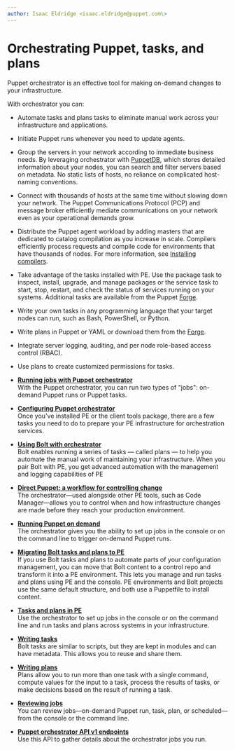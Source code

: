 ```yaml
---
author: Isaac Eldridge <isaac.eldridge@puppet.com\>
---
```


# Orchestrating Puppet, tasks, and plans

Puppet orchestrator is an effective tool for making on-demand changes to your infrastructure.

With orchestrator you can:

-   Automate tasks and plans tasks to eliminate manual work across your infrastructure and applications.
-   Initiate Puppet runs whenever you need to update agents.

-   Group the servers in your network according to immediate business needs. By leveraging orchestrator with [PuppetDB](https://puppet.com/docs/puppetdb/latest/index.html), which stores detailed information about your nodes, you can search and filter servers based on metadata. No static lists of hosts, no reliance on complicated host-naming conventions.

-   Connect with thousands of hosts at the same time without slowing down your network. The Puppet Communications Protocol \(PCP\) and message broker efficiently mediate communications on your network even as your operational demands grow.

-   Distribute the Puppet agent workload by adding masters that are dedicated to catalog compilation as you increase in scale. Compilers efficiently process requests and compile code for environments that have thousands of nodes. For more information, see [Installing compilers](installing_compilers.md).

-   Take advantage of the tasks installed with PE. Use the package task to inspect, install, upgrade, and manage packages or the service task to start, stop, restart, and check the status of services running on your systems. Additional tasks are available from the Puppet [Forge](https://forge.puppet.com/).

-   Write your own tasks in any programming language that your target nodes can run, such as Bash, PowerShell, or Python.

-   Write plans in Puppet or YAML or download them from the [Forge](https://forge.puppet.com/).
-   Integrate server logging, auditing, and per node role-based access control \(RBAC\).

-   Use plans to create customized permissions for tasks.

-   **[Running jobs with Puppet orchestrator](running_jobs_with_puppet_orchestrator_overview.md#)**  
With the Puppet orchestrator, you can run two types of "jobs": on-demand Puppet runs or Puppet tasks.
-   **[Configuring Puppet orchestrator](configuring_puppet_orchestrator.md#)**  
Once you've installed PE or the client tools package, there are a few tasks you need to do to prepare your PE infrastructure for orchestration services.
-   **[Using Bolt with orchestrator](bolt_configure_orchestrator.md)**  
 Bolt enables running a series of tasks — called plans — to help you automate the manual work of maintaining your infrastructure. When you pair Bolt with PE, you get advanced automation with the management and logging capabilities of PE
-   **[Direct Puppet: a workflow for controlling change](direct_puppet_a_workflow_for_controlling_change.md#)**  
The orchestrator—used alongside other PE tools, such as Code Manager—allows you to control when and how infrastructure changes are made before they reach your production environment.
-   **[Running Puppet on demand](running_puppet_on_demand_with_orch.md)**  
The orchestrator gives you the ability to set up jobs in the console or on the command line to trigger on-demand Puppet runs.
-   **[Migrating Bolt tasks and plans to PE](bolt_to_pe_overview.md#)**  
 If you use Bolt tasks and plans to automate parts of your configuration management, you can move that Bolt content to a control repo and transform it into a PE environment. This lets you manage and run tasks and plans using PE and the console. PE environments and Bolt projects use the same default structure, and both use a Puppetfile to install content.
-   **[Tasks and plans in PE](running_tasks_and_plans_pe.md)**  
Use the orchestrator to set up jobs in the console or on the command line and run tasks and plans across systems in your infrastructure.
-   **[Writing tasks](writing_tasks.md#)**  
Bolt tasks are similar to scripts, but they are kept in modules and can have metadata. This allows you to reuse and share them.
-   **[Writing plans](writing_plans.md)**  
Plans allow you to run more than one task with a single command, compute values for the input to a task, process the results of tasks, or make decisions based on the result of running a task.
-   **[Reviewing jobs](reviewing_jobs.md)**  
You can review jobs—on-demand Puppet run, task, plan, or scheduled—from the console or the command line.
-   **[Puppet orchestrator API v1 endpoints](orchestrator_api_v1_endpoints.md)**  
Use this API to gather details about the orchestrator jobs you run.

